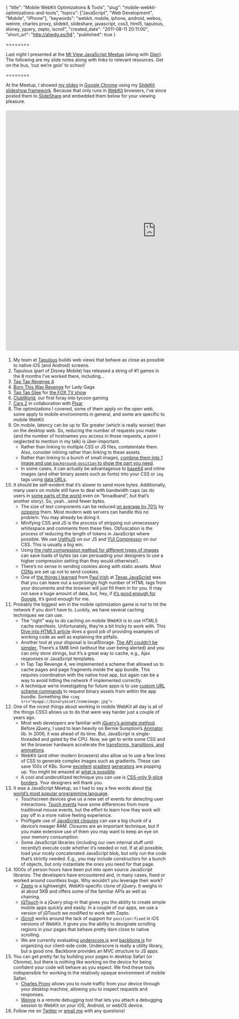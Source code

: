 {
  "title": "Mobile WebKit Optimizations & Tools",
  "slug": "mobile-webkit-optimizations-and-tools",
  "topics": ["JavaScript", "Web Development", "Mobile", "iPhone"],
  "keywords": "webkit, mobile, iphone, android, webos, weinre, charles proxy, slidekit, slideshare, javascript, css3, html5, tapulous, disney, jquery, zepto, iscroll",
  "created_date": "2011-08-11 20:11:00",
  "short_url": "http://ahedg.es/94",
  "published": true
}

========

Last night I presented at the [Mt View JavaScript Meetup](http://www.meetup.com/javascript-9/events/28854751/) (along with [Glan](http://www.slideshare.net/GlanThomas/building-smart-async-functions-for-mobile)). The following are my slide notes along with links to relevant resources. Get on the bus, ’cuz we’re goin’ to school!

========

At the Meetup, I showed [my slides](http://ahedg.es/p/mobilewebkit/) in [Google Chrome](http://www.google.com/chrome/) using my [SlideKit slideshow framework](https://github.com/segdeha/SlideKit). Because that only runs in [WebKit](http://www.webkit.org/) browsers, I’ve since posted them to [SlideShare](http://www.slideshare.net/segdeha/mobile-webkit-optimizations-tools) and embedded them below for your viewing pleasure.

<div style="width:940px;margin:20px 0;" id="__ss_8831337"><iframe src="http://www.slideshare.net/slideshow/embed_code/8831337" width="940" height="752" frameborder="0" marginwidth="0" marginheight="0" scrolling="no"></iframe></div>

1. My team at [Tapulous](http://tapulous.com) builds web views that behave as close as possible to native iOS (and Android) screens.
2. Tapulous (part of Disney Mobile) has released a string of #1 games in the 8 months I’ve worked there, including…
3. [Tap Tap Revenge 4](http://itunes.apple.com/us/app/tap-tap-revenge-4/id405373266?mt=8)
4. [Born This Way Revenge](http://itunes.apple.com/us/app/lady-gaga-born-this-way-revenge/id436037299?mt=8) for Lady Gaga
5. [Tap Tap Glee](http://itunes.apple.com/us/app/tap-tap-glee/id449960771?mt=8) for [the FOX TV show](http://www.fox.com/glee/)
6. [ClubWorld](http://itunes.apple.com/us/app/clubworld/id421251265?mt=8), our first foray into tycoon gaming
7. [Cars 2](http://itunes.apple.com/us/app/cars-2-lite/id441778249?mt=8) in collaboration with [Pixar](http://www.pixar.com/)
8. The optimizations I covered, some of them apply on the open web, some apply to mobile environments in general, and some are specific to mobile WebKit
9. On mobile, latency can be up to 10x greater (which is really worser) than on the desktop web. So, reducing the number of requests you make (and the number of hostnames you access in those requests, a point I neglected to mention in my talk) is über-important.
    * Rather than linking to multiple CSS or JS files, contatentate them. Also, consider inlining rather than linking to these assets.
    * Rather than linking to a bunch of small images, [combine them into 1 image and use `background-position` to show the part you need](http://css-tricks.com/158-css-sprites/).
    * In some cases, it can actually be advantageous to [base64](http://www.motobit.com/util/base64-decoder-encoder.asp) and inline images (and other binary assets such as fonts) into your CSS or `img` tags using [data URLs](http://en.wikipedia.org/wiki/Data_URI_scheme).
10. It should be self-evident that it’s slower to send more bytes. Additionally, many users on mobile still have to deal with bandwidth caps (as do users in [some parts of the world](http://www.stuff.co.nz/business/5400444/Low-internet-data-caps-investigated) even on “broadband”, but that’s another story). So, yeah…send fewer bytes.
    * The size of text components can be reduced [on average by 70%](http://www.phpied.com/reducing-tpayload/) by [gzipping](http://betterexplained.com/articles/how-to-optimize-your-site-with-gzip-compression/) them. Most modern web servers can handle this no problem. You may already be doing it.
    * Minifying CSS and JS is the process of stripping out unnecessary whitespace and comments from these files. Obfuscation is the process of reducing the length of tokens in JavaScript where possible. We use [UglifyJS](https://github.com/mishoo/UglifyJS) on our JS and [YUI Compressor](http://developer.yahoo.com/yui/compressor/) on our CSS. This is usually a big win.
    * Using [the right compression method for different types of images](http://www.noupe.com/design/everything-you-need-to-know-about-image-compression.html) can save loads of bytes (as can persuading your designers to use a higher compression setting than they would otherwise!).
    * There’s no sense in sending cookies along with static assets. Most [CDNs](http://en.wikipedia.org/wiki/Content_delivery_network) are set up not to send cookies.
    * One of [the things I learned](http://ahedg.es/p/txjs/2011/) from [Paul Irish](http://paulirish.com/) at [Texas JavaScript](http://2011.texasjavascript.com) was that you can leave out a surprisingly high number of HTML tags from your documents and the browser will just fill them in for you. It may not save a huge amount of data, but, hey, if [it’s good enough for Google](http://www.google.com/asdf), it’s good enough for me.
11. Probably the biggest win in the mobile optimization game is not to hit the network if you don’t have to. Luckily, we have several caching techniques we can use.
    * The “right” way to do caching on mobile WebKit is to use HTML5 cache manifests. Unfortunately, they’re a bit tricky to work with. This [Dive into HTML5 article](http://diveintohtml5.org/offline.html) does a good job of providing examples of working code as well as explaining the pitfalls.
    * Another tool at your disposal is localStorage. [The API couldn’t be simpler.](http://ahedg.es/html5/localstorage.html) There’s a 5MB limit (without the user being alerted) and you can only store strings, but it’s a great way to cache, e.g., Ajax responses or JavaScript templates.
    * In Tap Tap Revenge 4, we implemented a scheme that allowed us to cache pages and page fragments inside the app bundle. This requires coordination with the native host app, but again can be a way to avoid hitting the network if implemented correctly.
    * A technique we’re investigating for future apps is to use [custom URL scheme commands](http://iphonedevelopertips.com/cocoa/launching-your-own-application-via-a-custom-url-scheme.html) to request binary assets from within the app bundle. Something like `<img src="myapp://binaryasset/someimage.jpg">`
12. One of the nicest things about working in mobile WebKit all day is all of the things CSS3 allows us to do that were way harder just a couple of years ago.
    * Most web developers are familiar with [jQuery’s animate method](http://api.jquery.com/animate/). Before jQuery, I used to lean heavily on Bernie Sumption’s [Animator](http://berniesumption.com/software/animator/) lib. In 2006, it was ahead of its time. But, JavaScript is single-threaded and gated by the CPU. Now, we get to write some CSS and let the browser hardware accelerate the [transforms, transitions, and animations](http://css3.bradshawenterprises.com/all/).
    * WebKit (and other modern browsers) also allow us to use a few lines of CSS to generate complex images such as gradients. These can save 100s of KBs. Some [excellent](http://www.colorzilla.com/gradient-editor/) [gradient](http://gradients.glrzad.com/) [generators](http://www.display-inline.fr/projects/css-gradient/) are popping up. You might be amazed at [what is possible](http://leaverou.me/css3patterns/).
    * A cool and underutilized technique you can use is [CSS-only 9-slice borders](http://css-tricks.com/6883-understanding-border-image/). Your designers will thank you.
13. It was a JavaScript Meetup, so I had to say a few words about [the world’s most popular programming language](http://javascript.crockford.com/popular.html).
    * Touchscreen devices give us a new set of events for detecting user interactions. [Touch events](http://developer.apple.com/library/iOS/#documentation/AppleApplications/Reference/SafariWebContent/HandlingEvents/HandlingEvents.html) have some differences from more traditional mouse events, but the effort to learn how they work will pay off in a more native feeling experience.
    * Profligate use of [JavaScript closures](http://andrew.hedges.name/blog/2011/04/26/yet-another-explanation-of-javascript-closures) can use a big chunk of a device’s meager RAM. Closures are an important technique, but if you make extensive use of them you may want to keep an eye on your memory consumption.
    * Some JavaScript libraries (including our own internal stuff until recently!) execute code whether it’s needed or not. If at all possible, load your nicely concatenated JavaScript blob, but only run the code that’s strictly needed. E.g., you may include constructors for a bunch of objects, but only instantiate the ones you need for that page.
14. 1000s of person hours have been put into open source JavaScript libraries. The developers have encountered and, in many cases, fixed or worked around countless bugs. Why wouldn’t you leverage their work?
    * [Zepto](http://zeptojs.com/) is a lightweight, WebKit-specific clone of jQuery. It weighs in at about 5KB and offers some of the familiar APIs as well as chaining.
    * [jQTouch](http://jqtouch.com/) is a jQuery plug-in that gives you the ability to create simple mobile apps quickly and easily. In a couple of our apps, we use a version of jQTouch we modified to work with Zepto.
    * [iScroll](http://cubiq.org/iscroll-4) works around the lack of support for `position:fixed` in iOS versions of WebKit. It gives you the ability to designate scrolling regions in your pages that behave pretty darn close to native scrolling.
    * We are currently evaluating [underscore.js](http://documentcloud.github.com/underscore/) and [backbone.js](http://documentcloud.github.com/backbone/) for organizing our client-side code. Underscore is really a utility library, but a good one. Backbone provides an MVC structure to JS apps.
15. You can get pretty far by building your pages in desktop Safari (or Chrome), but there is nothing like working on the device for being confident your code will behave as you expect. We find these tools indispensible for working in the relatively opaque environment of mobile Safari.
    * [Charles Proxy](http://www.charlesproxy.com/) allows you to route traffic from your device through your desktop machine, allowing you to inspect requests and responses.
    * [Weinre](http://phonegap.github.com/weinre/) is a remote debugging tool that lets you attach a debugging session to WebKit on your iOS, Android, or webOS device.
16. Follow me on [Twitter](http://twitter.com/segdeha) or [email me](mailto:andrew@hedges.name) with any questions!
